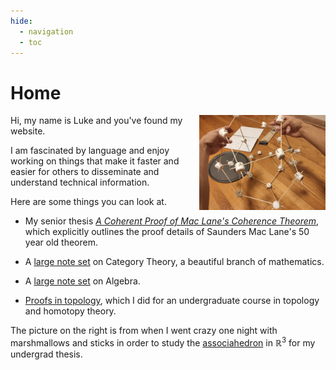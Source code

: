 ```yaml
---
hide:
  - navigation
  - toc
---
```

# Home

<img src="png/home/3D_model.jpg" style="float: right; width:40%"/>
Hi, my name is Luke and you've found my website. 

I am fascinated by language and enjoy working on things that make it faster and easier for others 
to disseminate and understand technical information. 

Here are some things you can look at. 

* My senior thesis [*A Coherent Proof of Mac Lane's Coherence Theorem*](https://scholarship.claremont.edu/hmc_theses/243/), which explicitly 
outlines the proof details of Saunders Mac Lane's 50 year old theorem.

* A [large note set](/category_theory/) on Category Theory, a beautiful branch of mathematics. 

* A [large note set](/algebra/) on Algebra. 

* [Proofs in topology](https://ltrujello.github.io/topology/topology_notebook_5_2019.pdf), which I did for an undergraduate course in topology and homotopy theory. 


The picture on the right is from when I went crazy one night with marshmallows and sticks 
in order to study the [associahedron](associahedron) in $\mathbb{R}^3$ for my undergrad thesis.

